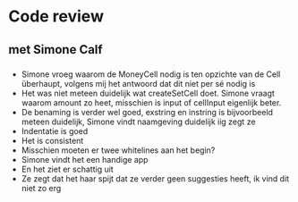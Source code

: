 # Code review
## met Simone Calf

###
- Simone vroeg waarom de MoneyCell nodig is ten opzichte van de Cell überhaupt, volgens mij het antwoord dat dit niet per sé nodig is
- Het was niet meteen duidelijk wat createSetCell doet. Simone vraagt waarom amount zo heet, misschien is input of cellInput eigenlijk beter. 
- De benaming is verder wel goed, exstring en instring is bijvoorbeeld meteen duidelijk, Simone vindt naamgeving duidelijk iig zegt ze
- Indentatie is goed
- Het is consistent
- Misschien moeten er twee whitelines aan het begin?
- Simone vindt het een handige app
- En het ziet er schattig uit
- Ze zegt dat het haar spijt dat ze verder geen suggesties heeft, ik vind dit niet zo erg